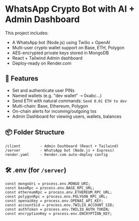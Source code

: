 # WhatsApp Crypto Bot with AI + Admin Dashboard

This project includes:
- A WhatsApp bot (Node.js) using Twilio + OpenAI
- Multi-user crypto wallet support on Base, ETH, Polygon
- AES-encrypted private keys stored in MongoDB
- React + Tailwind Admin dashboard
- Deploy-ready on Render.com

## 🧠 Features
- Set and authenticate user PINs
- Named wallets (e.g. "dev wallet" ➝ 0xabc...)
- Send ETH with natural commands: `Send 0.01 ETH to dev`
- Multi-chain: Base, Ethereum, Polygon
- On-chain alerts for incoming/outgoing txs
- Admin Dashboard for viewing users, wallets, balances

## 📦 Folder Structure
```
/client         - Admin Dashboard (React + Tailwind)
/server         - WhatsApp bot (Node.js + Express)
render.yaml     - Render.com auto-deploy config
```

## 🛠 .env (for `/server`)
```
const mongoUri = process.env.MONGO_URI;
const baseRpc = process.env.BASE_RPC_URL;
const ethereumRpc = process.env.ETHEREUM_RPC_URL;
const polygonRpc = process.env.POLYGON_RPC_URL;
const openaiKey = process.env.OPENAI_API_KEY;
const accountSid = process.env.TWILIO_ACCOUNT_SID;
const authToken = process.env.TWILIO_AUTH_TOKEN;
const encryptionKey = process.env.ENCRYPTION_KEY;
```
